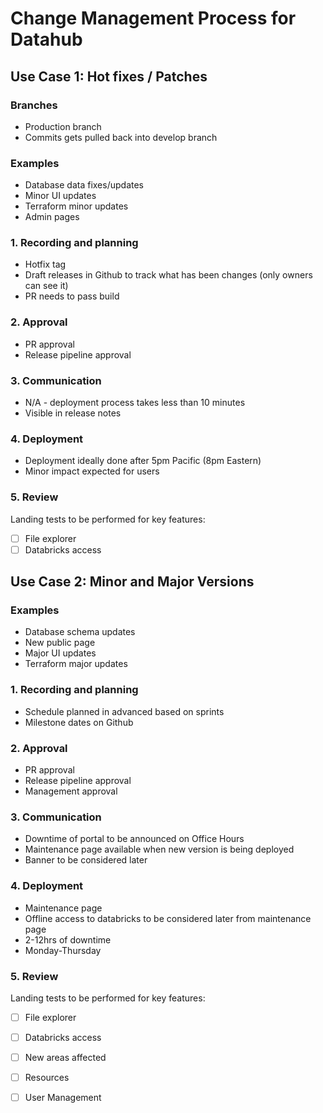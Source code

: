# Change Management Process for Datahub

## Use Case 1: Hot fixes / Patches

### Branches

- Production branch
- Commits gets pulled back into develop branch

### Examples

- Database data fixes/updates
- Minor UI updates
- Terraform minor updates
- Admin pages

### 1. Recording and planning 

- Hotfix tag
- Draft releases in Github to track what has been changes (only owners can see it)
- PR needs to pass build

### 2. Approval

- PR approval
- Release pipeline approval

### 3. Communication 

- N/A - deployment process takes less than 10 minutes
- Visible in release notes

### 4. Deployment

- Deployment ideally done after 5pm Pacific (8pm Eastern)
- Minor impact expected for users

### 5. Review

Landing tests to be performed for key features:
- [ ] File explorer
- [ ] Databricks access

## Use Case 2: Minor and Major Versions

### Examples

- Database schema updates
- New public page
- Major UI updates
- Terraform major updates

### 1. Recording and planning 

- Schedule planned in advanced based on sprints
- Milestone dates on Github

### 2. Approval

- PR approval
- Release pipeline approval
- Management approval

### 3. Communication 

- Downtime of portal to be announced on Office Hours
- Maintenance page available when new version is being deployed
- Banner to be considered later

### 4. Deployment

- Maintenance page
- Offline access to databricks to be considered later from maintenance page
- 2-12hrs of downtime
- Monday-Thursday 

### 5. Review

Landing tests to be performed for key features:
- [ ] File explorer
- [ ] Databricks access
- [ ] New areas affected
- [ ] Resources
- [ ] User Management

